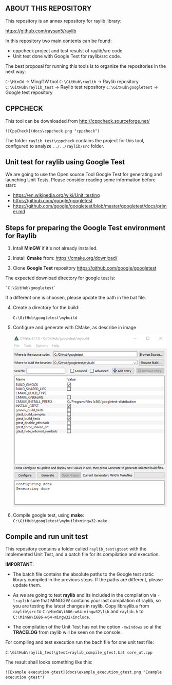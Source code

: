 ## ABOUT THIS REPOSITORY

This repository is an annex repository for raylib library:

https://github.com/raysan5/raylib

In this repository two main contents can be found:

* cppcheck project and test resulst of raylib/src code
* Unit test done with Google Test for raylib/src code.

The best proposal for running this tools is to organize the repositories in the next way:

`C:\MinGW`              -> MingGW tool
`C:\GitHub\raylib`      -> Raylib repository
`C:\GitHub\raylib_test` -> Raylib test repository
`C:\GitHub\googletest`  -> Google test repository

## CPPCHECK

This tool can be downloaded from http://cppcheck.sourceforge.net/

	![CppCheck](docs\cppcheck.png "cppcheck")

The folder `raylib_test\cppcheck` contains the project for this tool, configured to analyze `../../raylib/src` folder.

## Unit test for raylib using Google Test

We are going to use the Open source Tool Google Test for generating and launching  Unit Tests. Please consider reading some information before start:

* https://en.wikipedia.org/wiki/Unit_testing
* https://github.com/google/googletest
* https://github.com/google/googletest/blob/master/googletest/docs/primer.md



## Steps for preparing the Google Test environment for Raylib

1) Intall **MinGW** if it's not already installed.

2) Install **Cmake** from: https://cmake.org/download/

3)  Clone **Google Test** repository  https://github.com/google/googletest

The expected download directory  for google test is:

	`C:\GitHub\googletest`
If a different one is choosen, please update the path in the bat file.

4) Create a directory for the build:

	`C:\GitHub\googletest\mybuild`

5) Configure and generate with CMake, as describe in image

	![Cmake configuration](docs\configure_and_generate_with_cmake.png "Cmake configuration")

6)  Compile google test, using **make**:
	`C:\GitHub\googletest\mybuild>mingw32-make`




## Compile and run unit test ##

This repository contains a folder called `raylib_test\gtest` with the implemented Unit Test, and a batch file for its compilation and execution. 

**IMPORTANT**:
* The batch file contains the absolute paths to the Google test static library compiled in the previous steps. If the paths are different, please update them.

* As we are going to test **raylib** and its included in the compilation via `-lraylib` sure that MINGGW contains your last compilation of raylib, so you are testing the latest changes in raylib. Copy libraylib.a from `raylib\src` to `C:\MinGW\i686-w64-mingw32\lib` and `raylib.h` to  `C:\MinGW\i686-w64-mingw32\include`.

* The compilation of the Unit Test has not the option `-mwindows` so al the **TRACELOG** from raylib will be seen on the console.

For compiling and test execution run the bach file for one unit test file:

`C:\GitHub\raylib_test\gtest>raylib_compile_gtest.bat core_ut.cpp`


The result shall looks something like this:

	![Example execution gtest](docs\example_execution_gtest.png "Example execution gtest")










